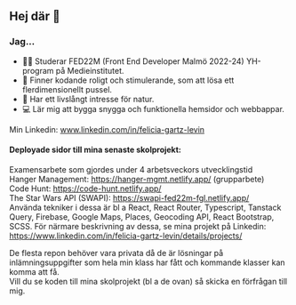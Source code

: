 ## Hej där 👋
### Jag...
- 👩‍💻 Studerar FED22M (Front End Developer Malmö 2022-24) YH-program på Medieinstitutet.
- 💜 Finner kodande roligt och stimulerande, som att lösa ett flerdimensionellt pussel.
- 🌳 Har ett livslångt intresse för natur.
- 💻 Lär mig att bygga snygga och funktionella hemsidor och webbappar.

Min Linkedin: www.linkedin.com/in/felicia-gartz-levin <br>

#### Deployade sidor till mina senaste skolprojekt:

Examensarbete som gjordes under 4 arbetsveckors utvecklingstid <br>
Hanger Management: https://hanger-mgmt.netlify.app/ (grupparbete)<br>
Code Hunt: https://code-hunt.netlify.app/<br>
The Star Wars API (SWAPI): https://swapi-fed22m-fgl.netlify.app/<br>
Använda tekniker i dessa är bl a React, React Router, Typescript, Tanstack Query, Firebase, Google Maps, Places, Geocoding API, React Bootstrap, SCSS.
För närmare beskrivning av dessa, se mina projekt på Linkedin: https://www.linkedin.com/in/felicia-gartz-levin/details/projects/

De flesta repon behöver vara privata då de är lösningar på inlämningsuppgifter som hela min klass har fått och kommande klasser kan komma att få.<br>
Vill du se koden till mina skolprojekt (bl a de ovan) så skicka en förfrågan till mig.


<!--
**FeliciaGartzLevin/FeliciaGartzLevin** is a ✨ _special_ ✨ repository because its `README.md` (this file) appears on your GitHub profile.

Here are some ideas to get you started:

- 🔭 I’m currently working on ...
- 🌱 I’m currently learning ...
- 👯 I’m looking to collaborate on ...
- 🤔 I’m looking for help with ...
- 💬 Ask me about ...
- 📫 How to reach me: ...
- 😄 Pronouns: ...
- ⚡ Fun fact: ...
-->
